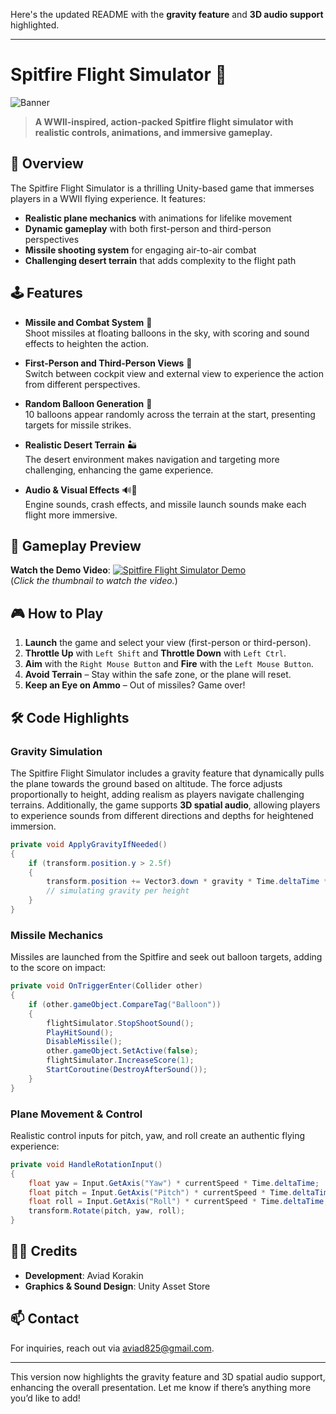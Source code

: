 Here's the updated README with the **gravity feature** and **3D audio support** highlighted.

---

# Spitfire Flight Simulator 🛫

![Banner](https://via.placeholder.com/800x200?text=Spitfire+Flight+Simulator)

> **A WWII-inspired, action-packed Spitfire flight simulator with realistic controls, animations, and immersive gameplay.**

## 📖 Overview
The Spitfire Flight Simulator is a thrilling Unity-based game that immerses players in a WWII flying experience. It features:
- **Realistic plane mechanics** with animations for lifelike movement
- **Dynamic gameplay** with both first-person and third-person perspectives
- **Missile shooting system** for engaging air-to-air combat
- **Challenging desert terrain** that adds complexity to the flight path

## 🕹️ Features
- **Missile and Combat System** 🎯  
  Shoot missiles at floating balloons in the sky, with scoring and sound effects to heighten the action.
  
- **First-Person and Third-Person Views** 👀  
  Switch between cockpit view and external view to experience the action from different perspectives.

- **Random Balloon Generation** 🎈  
  10 balloons appear randomly across the terrain at the start, presenting targets for missile strikes.

- **Realistic Desert Terrain** 🏜️  
  The desert environment makes navigation and targeting more challenging, enhancing the game experience.

- **Audio & Visual Effects** 🔊🎨  
  Engine sounds, crash effects, and missile launch sounds make each flight more immersive.

## 🎥 Gameplay Preview
**Watch the Demo Video**: 
[![Spitfire Flight Simulator Demo](https://img.youtube.com/vi/UXWjiwgtOK8/0.jpg)](https://www.youtube.com/watch?v=UXWjiwgtOK8)  
(*Click the thumbnail to watch the video.*)

## 🎮 How to Play
1. **Launch** the game and select your view (first-person or third-person).
2. **Throttle Up** with `Left Shift` and **Throttle Down** with `Left Ctrl`.
3. **Aim** with the `Right Mouse Button` and **Fire** with the `Left Mouse Button`.
4. **Avoid Terrain** – Stay within the safe zone, or the plane will reset.
5. **Keep an Eye on Ammo** – Out of missiles? Game over!

## 🛠️ Code Highlights

### Gravity Simulation
The Spitfire Flight Simulator includes a gravity feature that dynamically pulls the plane towards the ground based on altitude. The force adjusts proportionally to height, adding realism as players navigate challenging terrains. Additionally, the game supports **3D spatial audio**, allowing players to experience sounds from different directions and depths for heightened immersion.

```csharp
private void ApplyGravityIfNeeded()
{
    if (transform.position.y > 2.5f)
    {
        transform.position += Vector3.down * gravity * Time.deltaTime * ((transform.position.y + 800f) / 800f);
        // simulating gravity per height
    }
}
```

### Missile Mechanics
Missiles are launched from the Spitfire and seek out balloon targets, adding to the score on impact:
```csharp
private void OnTriggerEnter(Collider other)
{
    if (other.gameObject.CompareTag("Balloon"))
    {
        flightSimulator.StopShootSound();
        PlayHitSound();
        DisableMissile();
        other.gameObject.SetActive(false);
        flightSimulator.IncreaseScore(1);
        StartCoroutine(DestroyAfterSound());
    }
}
```

### Plane Movement & Control
Realistic control inputs for pitch, yaw, and roll create an authentic flying experience:
```csharp
private void HandleRotationInput()
{
    float yaw = Input.GetAxis("Yaw") * currentSpeed * Time.deltaTime;
    float pitch = Input.GetAxis("Pitch") * currentSpeed * Time.deltaTime;
    float roll = Input.GetAxis("Roll") * currentSpeed * Time.deltaTime;
    transform.Rotate(pitch, yaw, roll);
}
```

## 👨‍💻 Credits
- **Development**: Aviad Korakin
- **Graphics & Sound Design**: Unity Asset Store

## 📫 Contact
For inquiries, reach out via [aviad825@gmail.com](mailto:aviad825@gmail.com).

--- 

This version now highlights the gravity feature and 3D spatial audio support, enhancing the overall presentation. Let me know if there’s anything more you’d like to add!
